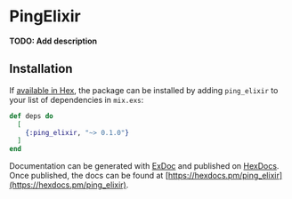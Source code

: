 # PingElixir

**TODO: Add description**

## Installation

If [available in Hex](https://hex.pm/docs/publish), the package can be installed
by adding `ping_elixir` to your list of dependencies in `mix.exs`:

```elixir
def deps do
  [
    {:ping_elixir, "~> 0.1.0"}
  ]
end
```

Documentation can be generated with [ExDoc](https://github.com/elixir-lang/ex_doc)
and published on [HexDocs](https://hexdocs.pm). Once published, the docs can
be found at [https://hexdocs.pm/ping_elixir](https://hexdocs.pm/ping_elixir).

